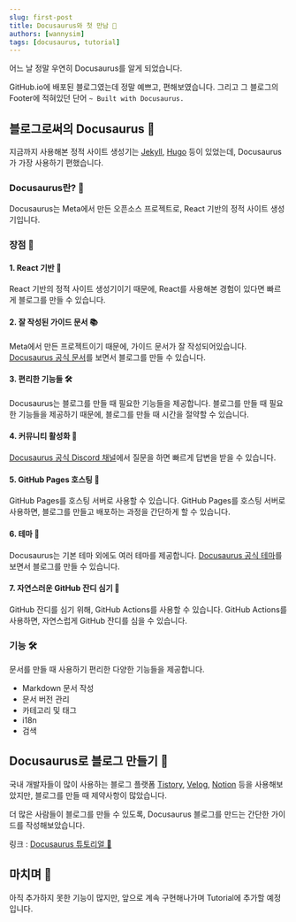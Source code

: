 ```yaml
---
slug: first-post
title: Docusaurus와 첫 만남 🦖
authors: [wannysim]
tags: [docusaurus, tutorial]
---
```


어느 날 정말 우연히 Docusaurus를 알게 되었습니다.

GitHub.io에 배포된 블로그였는데 정말 예쁘고, 편해보였습니다.
그리고 그 블로그의 Footer에 적혀있던 단어 `~ Built with Docusaurus.`

## 블로그로써의 Docusaurus 🦖

지금까지 사용해본 정적 사이트 생성기는 [Jekyll](https://jekyllrb.com/), [Hugo](https://gohugo.io/) 등이 있었는데, Docusaurus가 가장 사용하기 편했습니다.

### Docusaurus란? 🤔

Docusaurus는 Meta에서 만든 오픈소스 프로젝트로, React 기반의 정적 사이트 생성기입니다.

### 장점 🎉

#### 1. React 기반 📱

React 기반의 정적 사이트 생성기이기 때문에, React를 사용해본 경험이 있다면 빠르게 블로그를 만들 수 있습니다.

#### 2. 잘 작성된 가이드 문서 📚

Meta에서 만든 프로젝트이기 때문에, 가이드 문서가 잘 작성되어있습니다. [Docusaurus 공식 문서](https://docusaurus.io/docs)를 보면서 블로그를 만들 수 있습니다.

#### 3. 편리한 기능들 🛠

Docusaurus는 블로그를 만들 때 필요한 기능들을 제공합니다. 블로그를 만들 때 필요한 기능들을 제공하기 때문에, 블로그를 만들 때 시간을 절약할 수 있습니다.

#### 4. 커뮤니티 활성화 🤝

[Docusaurus 공식 Discord 채널](https://discord.com/invite/docusaurus)에서 질문을 하면 빠르게 답변을 받을 수 있습니다.

#### 5. GitHub Pages 호스팅 🚀

GitHub Pages를 호스팅 서버로 사용할 수 있습니다. GitHub Pages를 호스팅 서버로 사용하면, 블로그를 만들고 배포하는 과정을 간단하게 할 수 있습니다.

#### 6. 테마 🎨

Docusaurus는 기본 테마 외에도 여러 테마를 제공합니다. [Docusaurus 공식 테마](https://docusaurus.io/showcase)를 보면서 블로그를 만들 수 있습니다.

#### 7. 자연스러운 GitHub 잔디 심기 🌱

GitHub 잔디를 심기 위해, GitHub Actions를 사용할 수 있습니다. GitHub Actions를 사용하면, 자연스럽게 GitHub 잔디를 심을 수 있습니다.

### 기능 🛠

문서를 만들 때 사용하기 편리한 다양한 기능들을 제공합니다.

- Markdown 문서 작성
- 문서 버전 관리
- 카테고리 및 태그
- i18n
- 검색

## Docusaurus로 블로그 만들기 📝

국내 개발자들이 많이 사용하는 블로그 플랫폼 [Tistory](https://www.tistory.com/), [Velog](https://velog.io/), [Notion](https://www.notion.so/) 등을 사용해보았지만, 블로그를 만들 때 제약사항이 많았습니다.

더 많은 사람들이 블로그를 만들 수 있도록, Docusaurus 블로그를 만드는 간단한 가이드를 작성해보았습니다.

링크 : [Docusaurus 튜토리얼 🦖](https://0420syj.github.io/docs/docusaurus-tutorial/intro)

## 마치며 🎉

아직 추가하지 못한 기능이 많지만, 앞으로 계속 구현해나가며 Tutorial에 추가할 예정입니다.
